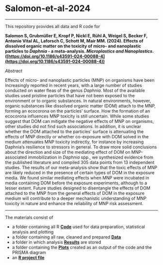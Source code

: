 # Salomon-et-al-2024


---

This repository provides all data and R code for 

**Salomon S, Grubmüller E, Kropf P, Nickl E, Rühl A, Weigel S, Becker F, Antonio Vital AL, Laforsch C, Schott M, Mair MM. (2024). Effects of dissolved organic matter on the toxicity of micro- and nanoplastic particles to *Daphnia* - a meta-analysis. *Microplastics and Nanoplastics*. ([https://doi.org/10.1186/s43591-024-00088-4](https://doi.org/10.1186/s43591-024-00088-4))**


*Abstract*

Effects of micro- and nanoplastic particles (MNP) on organisms have been increasingly reported in recent years, with a large number of studies conducted on water fleas of the genus *Daphnia*. Most of the available studies used pristine particles that have not been exposed to the environment or to organic substances. In natural environments, however, organic substances like dissolved organic matter (DOM) attach to the MNP, forming an ecocorona on the particles’ surface. How the formation of an ecocorona influences MNP toxicity is still uncertain. While some studies suggest that DOM can mitigate the negative effects of MNP on organisms, other studies did not find such associations. In addition, it is unclear whether the DOM attached to the particles’ surface is attenuating the effects of MNP directly or whether co-exposure with DOM solved in the medium attenuates MNP toxicity indirectly, for instance by increasing Daphnia‘s resilience to stressors in general. To draw more solid conclusions about the direction and size of the mediating effect of DOM on MNP-associated immobilization in *Daphnia* spp., we synthesized evidence from the published literature and compiled 305 data points from 13 independent studies. The results of our meta-analysis show that the toxic effects of MNP are likely reduced in the presence of certain types of DOM in the exposure media. We found similar mediating effects when MNP were incubated in media containing DOM before the exposure experiments, although to a lesser extent. Future studies designed to disentangle the effects of DOM attached to the MNP from the general effects of DOM in the exposure medium will contribute to a deeper mechanistic understanding of MNP toxicity in nature and enhance the reliability of MNP risk assessment.


---

The materials consist of

* a folder containing all R [**Code**](https://github.com/StatEcotox/Salomon-et-al-2024/tree/main/Code) used for data preparation, statistical analysis and plotting
* a folder containing all raw, cleaned and prepared [**Data**](https://github.com/StatEcotox/Salomon-et-al-2024/tree/master/Data)
* a folder in which analysis [**Results**](https://github.com/StatEcotox/Salomon-et-al-2024/tree/master/Results) are stored
* a folder containing the [**Plots**](https://github.com/StatEcotox/Salomon-et-al-2024/tree/master/Plots) created as an output of the code and the PRISMA diagram
* an [**R project file**](https://github.com/StatEcotox/Salomon-et-al-2024/tree/master/Salomon-et-al-2024.Rproj)

  
